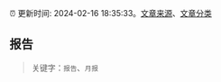 :alarm_clock: 更新时间: 2024-02-16 18:35:33。[文章来源](/README.md)、[文章分类](/TAGS.md)

## 报告


> 关键字：`报告`、`月报`



